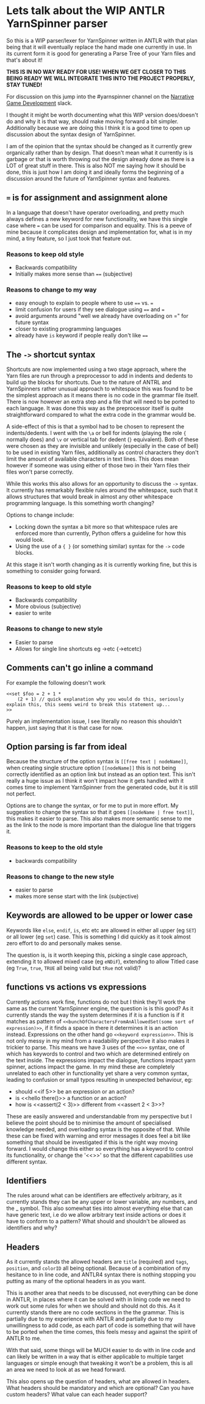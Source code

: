 # Lets talk about the WIP ANTLR YarnSpinner parser

So this is a WIP parser/lexer for YarnSpinner written in ANTLR with that plan being that it will eventually replace the hand made one currently in use.
In its current form it is good for generating a Parse Tree of your Yarn files and that's about it!

**THIS IS IN NO WAY READY FOR USE! WHEN WE GET CLOSER TO THIS BEING READY WE WILL INTEGRATE THIS INTO THE PROJECT PROPERLY, STAY TUNED!**

For discussion on this jump into the #yarnspinner channel on the [Narrative Game Development](https://narrativegamedev.slack.com/) slack.

I thought it might be worth documenting what this WIP version does/doesn't do and why it is that way, should make moving forward a bit simpler.
Additionally because we are doing this I think it is a good time to open up discussion about the syntax design of YarnSpinner.

I am of the opinion that the syntax should be changed as it currently grew organically rather than by design.
That doesn't mean what it currently is is garbage or that is worth throwing out the design already done as there is a LOT of great stuff in there.
This is also NOT me saying how it should be done, this is just how I am doing it and ideally forms the beginning of a discussion around the future of YarnSpinner syntax and features.

## `=` is for assignment and assignment alone

In a language that doesn't have operator overloading, and pretty much always defines a new keyword for new functionality, we have this single case where `=` can be used for comparison and equality.
This is a peeve of mine because it complicates design and implementation for, what is in my mind, a tiny feature, so I just took that feature out.

### Reasons to keep old style

- Backwards compatibility
- Initially makes more sense than `==` (subjective)

### Reasons to change to my way

- easy enough to explain to people where to use `==` vs. `=`
- limit confusion for users if they see dialogue using `==` and `=`
- avoid arguments around "well we already have overloading on =" for future syntax
- closer to existing programming languages
- already have `is` keyword if people really don't like `==`

## The `->`  shortcut syntax

Shortcuts are now implemented using a two stage approach, where the Yarn files are run through a preprocessor to add in indents and dedents to build up the blocks for shortcuts.
Due to the nature of ANTRL and YarnSpinners rather unusual approach to whitespace this was found to be the simplest approach as it means there is no code in the grammar file itself.
There is now however an extra step and a file that will need to be ported to each language.
It was done this way as the preprocessor itself is quite straightforward compared to what the extra code in the grammar would be.

A side-effect of this is that a symbol had to be chosen to represent the indents/dedents.
I went with the `\a` or bell for indents (playing the role `{` normally does) and `\v` or vertical tab for dedent (`}` equivalent).
Both of these were chosen as they are invisible and unlikely (especially in the case of bell) to be used in existing Yarn files, additionally as control characters they don't limit the amount of available characters in text lines.
This does mean however if someone was using either of those two in their Yarn files their files won't parse correctly.

While this works this also allows for an opportunity to discuss the `->` syntax.
It currently has remarkably flexible rules around the whitespace, such that it allows structures that would break in almost any other whitespace programming language.
Is this something worth changing?

Options to change include:

- Locking down the syntax a bit more so that whitespace rules are enforced more than currently, Python offers a guideline for how this would look.
- Using the use of a `{ }` (or something similar) syntax for the `->` code blocks.

At this stage it isn't worth changing as it is currently working fine, but this is something to consider going forward.

### Reasons to keep to old style

- Backwards compatibility
- More obvious (subjective)
- easier to write

### Reasons to change to new style

- Easier to parse
- Allows for single line shortcuts eg ->etc {->etcetc}

## Comments can't go inline a command

For example the following doesn't work

```
<<set $foo = 2 + 1 *
	(2 + 1) // quick explanation why you would do this, seriously explain this, this seems weird to break this statement up...
>>
```

Purely an implementation issue, I see literally no reason this shouldn't happen, just saying that it is that case for now.

## Option parsing is far from ideal

Because the structure of the option syntax is `[[free text | nodeName]]`, when creating single structure option `[[nodeName]]` this is not being correctly identified as an option link but instead as an option text.
This isn't really a huge issue as I think it won't impact how it gets handled with it comes time to implement YarnSpinner from the generated code, but it is still not perfect.

Options are to change the syntax, or for me to put in more effort.
My suggestion to change the syntax so that it goes `[[nodeName | free text]]`, this makes it easier to parse.
This also makes more semantic sense to me as the link to the node is more important than the dialogue line that triggers it.

### Reasons to keep to the old style

- backwards compatibility

### Reasons to change to the new style

- easier to parse
- makes more sense start with the link (subjective)

## Keywords are allowed to be upper or lower case

Keywords like `else`, `endif`, `is`, etc etc are allowed in either all upper (eg `SET`) or all lower (eg `set`) case.
This is something I did quickly as it took almost zero effort to do and personally makes sense.

The question is, is it worth keeping this, picking a single case approach, extending it to allowed mixed case (eg `eNDiF`), extending to allow Titled case (eg `True`, `true`, `TRUE` all being valid but `tRue` not valid)?

## functions vs actions vs expressions

Currently actions work fine, functions do not but I think they'll work the same as the current YarnSpinner engine, the question is is this good?
As it currently stands the way the system determines if it is a function is if it matches as pattern of `<<bunchOfCharactersFromAnAllowedSet(some sort of expression)>>`, if it finds a space in there it determines it is an action instead.
Expressions on the other hand go `<<keyword expression>>`.
This is not only messy in my mind from a readability perspective it also makes it trickier to parse.
This means we have 3 uses of the `<<>>` syntax, one of which has keywords to control and two which are determined entirely on the text inside.
The expressions impact the dialogue, functions impact yarn spinner, actions impact the game.
In my mind these are completely unrelated to each other in functionality yet share a very common syntax, leading to confusion or small typos resulting in unexpected behaviour, eg:

- should <<if 5>> be an expression or an action?
- is <<hello there()>> a function or an action?
- how is <<assert(2 < 3)>> different from <<assert 2 < 3>>?

These are easily answered and understandable from my perspective but I believe the point should be to minimise the amount of specialised knowledge needed, and overloading syntax is the opposite of that.
While these can be fixed with warning and error messages it does feel a bit like something that should be investigated if this is the right way moving forward.
I would change this either so everything has a keyword to control its functionality, or change the '<<>>' so that the different capabilities use different syntax.

## Identifiers

The rules around what can be identifiers are effectively arbitrary, as it currently stands they can be any upper or lower variable, any numbers, and the _ symbol.
This also somewhat ties into almost everything else that can have generic text, i.e do we allow arbitrary text inside actions or does it have to conform to a pattern?
What should and shouldn't be allowed as identifiers and why?

## Headers

As it currently stands the allowed headers are `title` (required) and `tags`, `position`, and `colorID` all being optional.
Because of a combination of my hesitance to in line code, and ANTLR4 syntax there is nothing stopping you putting as many of the optional headers in as you want.

This is another area that needs to be discussed, not everything can be done in ANTLR, in places where it can be solved with in lining code we need to work out some rules for when we should and should not do this.
As it currently stands there are no code sections in the the grammar.
This is partially due to my experience with ANTLR and partially due to my unwillingness to add code, as each part of code is something that will have to be ported when the time comes, this feels messy and against the spirit of ANTLR to me.

With that said, some things will be MUCH easier to do with in line code and can likely be written in a way that is either applicable to multiple target languages or simple enough that tweaking it won't be a problem, this is all an area we need to look at as we head forward.

This also opens up the question of headers, what are allowed in headers.
What headers should be mandatory and which are optional?
Can you have custom headers?
What value can each header support?